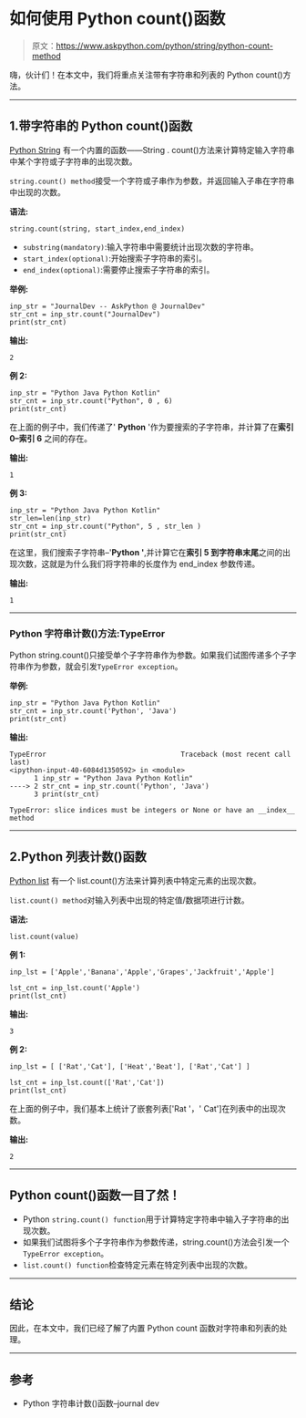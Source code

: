 # 如何使用 Python count()函数

> 原文：<https://www.askpython.com/python/string/python-count-method>

嗨，伙计们！在本文中，我们将重点关注带有字符串和列表的 Python count()方法。

* * *

## 1.带字符串的 Python count()函数

[Python String](https://www.askpython.com/python/string/python-string-functions) 有一个内置的函数——String . count()方法来计算特定输入字符串中某个字符或子字符串的出现次数。

`string.count() method`接受一个字符或子串作为参数，并返回输入子串在字符串中出现的次数。

**语法:**

```
string.count(string, start_index,end_index)

```

*   `substring(mandatory)`:输入字符串中需要统计出现次数的字符串。
*   `start_index(optional)`:开始搜索子字符串的索引。
*   `end_index(optional)`:需要停止搜索子字符串的索引。

**举例:**

```
inp_str = "JournalDev -- AskPython @ JournalDev"
str_cnt = inp_str.count("JournalDev")
print(str_cnt)

```

**输出:**

```
2

```

**例 2:**

```
inp_str = "Python Java Python Kotlin"
str_cnt = inp_str.count("Python", 0 , 6)
print(str_cnt)

```

在上面的例子中，我们传递了' **Python** '作为要搜索的子字符串，并计算了在**索引 0–索引 6** 之间的存在。

**输出:**

```
1

```

**例 3:**

```
inp_str = "Python Java Python Kotlin"
str_len=len(inp_str)
str_cnt = inp_str.count("Python", 5 , str_len )
print(str_cnt)

```

在这里，我们搜索子字符串–'**Python '**,并计算它在**索引 5 到字符串末尾**之间的出现次数，这就是为什么我们将字符串的长度作为 end_index 参数传递。

**输出:**

```
1

```

* * *

### Python 字符串计数()方法:TypeError

Python string.count()只接受单个子字符串作为参数。如果我们试图传递多个子字符串作为参数，就会引发`TypeError exception`。

**举例:**

```
inp_str = "Python Java Python Kotlin"
str_cnt = inp_str.count('Python', 'Java')
print(str_cnt)

```

**输出:**

```
TypeError                                 Traceback (most recent call last)
<ipython-input-40-6084d1350592> in <module>
      1 inp_str = "Python Java Python Kotlin"
----> 2 str_cnt = inp_str.count('Python', 'Java')
      3 print(str_cnt)

TypeError: slice indices must be integers or None or have an __index__ method

```

* * *

## 2.Python 列表计数()函数

[Python list](https://www.askpython.com/python/list/python-list) 有一个 list.count()方法来计算列表中特定元素的出现次数。

`list.count() method`对输入列表中出现的特定值/数据项进行计数。

**语法:**

```
list.count(value)

```

**例 1:**

```
inp_lst = ['Apple','Banana','Apple','Grapes','Jackfruit','Apple']

lst_cnt = inp_lst.count('Apple')
print(lst_cnt)

```

**输出:**

```
3

```

**例 2:**

```
inp_lst = [ ['Rat','Cat'], ['Heat','Beat'], ['Rat','Cat'] ]

lst_cnt = inp_lst.count(['Rat','Cat'])
print(lst_cnt)

```

在上面的例子中，我们基本上统计了嵌套列表['Rat '，' Cat']在列表中的出现次数。

**输出:**

```
2

```

* * *

## Python count()函数一目了然！

*   Python `string.count() function`用于计算特定字符串中输入子字符串的出现次数。
*   如果我们试图将多个子字符串作为参数传递，string.count()方法会引发一个`TypeError exception`。
*   `list.count() function`检查特定元素在特定列表中出现的次数。

* * *

## 结论

因此，在本文中，我们已经了解了内置 Python count 函数对字符串和列表的处理。

* * *

## 参考

*   Python 字符串计数()函数–journal dev